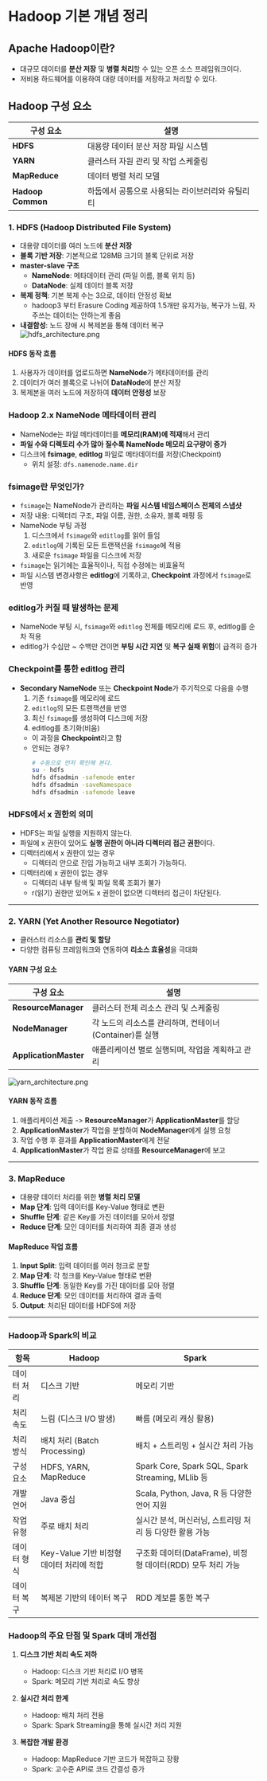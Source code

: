 # Hadoop 기본 개념 정리

## Apache Hadoop이란?
- 대규모 데이터를 **분산 저장** 및 **병렬 처리**할 수 있는 오픈 소스 프레임워크이다.  
- 저비용 하드웨어를 이용하여 대량 데이터를 저장하고 처리할 수 있다.

## Hadoop 구성 요소

| 구성 요소         | 설명                                                                 |
|------------------|-----------------------------------------------------------------------|
| **HDFS**          | 대용량 데이터 분산 저장 파일 시스템                                   |
| **YARN**          | 클러스터 자원 관리 및 작업 스케줄링                                    |
| **MapReduce**     | 데이터 병렬 처리 모델                                                 |
| **Hadoop Common** | 하둡에서 공통으로 사용되는 라이브러리와 유틸리티                       |


### 1. HDFS (Hadoop Distributed File System)
- 대용량 데이터를 여러 노드에 **분산 저장**  
- **블록 기반 저장**: 기본적으로 128MB 크기의 블록 단위로 저장  
- **master-slave 구조**  
  - **NameNode**: 메타데이터 관리 (파일 이름, 블록 위치 등)  
  - **DataNode**: 실제 데이터 블록 저장  
- **복제 정책**: 기본 복제 수는 3으로, 데이터 안정성 확보  
  - hadoop3 부터 Erasure Coding 제공하여 1.5개만 유지가능, 복구가 느림, 자주쓰는 데이터는 안하는게 좋음
- **내결함성**: 노드 장애 시 복제본을 통해 데이터 복구  
![hdfs_architecture.png](hdfs_architecture.png)

#### HDFS 동작 흐름
1. 사용자가 데이터를 업로드하면 **NameNode**가 메타데이터를 관리  
2. 데이터가 여러 블록으로 나뉘어 **DataNode**에 분산 저장  
3. 복제본을 여러 노드에 저장하여 **데이터 안정성** 보장  

### Hadoop 2.x NameNode 메타데이터 관리
- NameNode는 파일 메타데이터를 **메모리(RAM)에 적재**해서 관리
- **파일 수와 디렉토리 수가 많아 질수록 NameNode 메모리 요구량이 증가**
- 디스크에 **fsimage**, **editlog** 파일로 메타데이터를 저장(Checkpoint)
  - 위치 설정: `dfs.namenode.name.dir` 

### fsimage란 무엇인가?
- `fsimage`는 NameNode가 관리하는 **파일 시스템 네임스페이스 전체의 스냅샷**
- 저장 내용: 디렉터리 구조, 파일 이름, 권한, 소유자, 블록 매핑 등
- NameNode 부팅 과정
  1. 디스크에서 `fsimage`와 `editlog`를 읽어 들임
  2. `editlog`에 기록된 모든 트랜잭션을 `fsimage`에 적용
  3. 새로운 `fsimage` 파일을 디스크에 저장
- `fsimage`는 읽기에는 효율적이나, 직접 수정에는 비효율적
- 파일 시스템 변경사항은 **editlog**에 기록하고, **Checkpoint** 과정에서 `fsimage`로 반영

### editlog가 커질 때 발생하는 문제
- NameNode 부팅 시, `fsimage`와 `editlog` 전체를 메모리에 로드 후, editlog를 순차 적용
- editlog가 수십만 ~ 수백만 건이면 **부팅 시간 지연** 및 **복구 실패 위험**이 급격히 증가

### Checkpoint를 통한 editlog 관리
- **Secondary NameNode** 또는 **Checkpoint Node**가 주기적으로 다음을 수행
  1. 기존 `fsimage`를 메모리에 로드
  2. `editlog`의 모든 트랜잭션을 반영
  3. 최신 `fsimage`를 생성하여 디스크에 저장
  4. editlog를 초기화(비움)
  - 이 과정을 **Checkpoint**라고 함
  - 안되는 경우?
    ```bash
    # 수동으로 먼저 확인해 본다.
    su - hdfs
    hdfs dfsadmin -safemode enter
    hdfs dfsadmin -saveNamespace
    hdfs dfsadmin -safemode leave
    ```

### HDFS에서 x 권한의 의미
- HDFS는 파일 실행을 지원하지 않는다. 
- 파일에 x 권한이 있어도 **실행 권한이 아니라 디렉터리 접근 권한**이다.
- 디렉터리에서 x 권한이 있는 경우
  - 디렉터리 안으로 진입 가능하고 내부 조회가 가능하다.
- 디렉터리에 x 권한이 없는 경우
  - 디렉터리 내부 탐색 및 파일 목록 조회가 불가
  - r(읽기) 권한만 있어도 x 권한이 없으면 디렉터리 접근이 차단된다.

---

### 2. YARN (Yet Another Resource Negotiator)
- 클러스터 리소스를 **관리 및 할당**  
- 다양한 컴퓨팅 프레임워크와 연동하여 **리소스 효율성**을 극대화  

#### YARN 구성 요소

| 구성 요소             | 설명                                                                                   |
|----------------------|-----------------------------------------------------------------------------------------|
| **ResourceManager**  | 클러스터 전체 리소스 관리 및 스케줄링                                                    |
| **NodeManager**      | 각 노드의 리소스를 관리하며, 컨테이너(Container)를 실행                                      |
| **ApplicationMaster**| 애플리케이션 별로 실행되며, 작업을 계획하고 관리                                         |

![yarn_architecture.png](yarn_architecture.png)
#### YARN 동작 흐름
1. 애플리케이션 제출 -> **ResourceManager**가 **ApplicationMaster**를 할당  
2. **ApplicationMaster**가 작업을 분할하여 **NodeManager**에게 실행 요청  
3. 작업 수행 후 결과를 **ApplicationMaster**에게 전달  
4. **ApplicationMaster**가 작업 완료 상태를 **ResourceManager**에 보고  

---

### 3. MapReduce
- 대용량 데이터 처리를 위한 **병렬 처리 모델**  
- **Map 단계**: 입력 데이터를 Key-Value 형태로 변환  
- **Shuffle 단계**: 같은 Key를 가진 데이터를 모아서 정렬  
- **Reduce 단계**: 모인 데이터를 처리하여 최종 결과 생성  

#### MapReduce 작업 흐름
1. **Input Split**: 입력 데이터를 여러 청크로 분할  
2. **Map 단계**: 각 청크를 Key-Value 형태로 변환  
3. **Shuffle 단계**: 동일한 Key를 가진 데이터를 모아 정렬  
4. **Reduce 단계**: 모인 데이터를 처리하여 결과 출력  
5. **Output**: 처리된 데이터를 HDFS에 저장  

---

### Hadoop과 Spark의 비교

| 항목         | Hadoop                                      | Spark                                                     |
|-------------|---------------------------------------------|-----------------------------------------------------------|
| 데이터 처리  | 디스크 기반                                   | 메모리 기반                                                |
| 처리 속도    | 느림 (디스크 I/O 발생)                        | 빠름 (메모리 캐싱 활용)                                     |
| 처리 방식    | 배치 처리 (Batch Processing)                  | 배치 + 스트리밍 + 실시간 처리 가능                           |
| 구성 요소    | HDFS, YARN, MapReduce                         | Spark Core, Spark SQL, Spark Streaming, MLlib 등             |
| 개발 언어    | Java 중심                                    | Scala, Python, Java, R 등 다양한 언어 지원                   |
| 작업 유형    | 주로 배치 처리                                | 실시간 분석, 머신러닝, 스트리밍 처리 등 다양한 활용 가능       |
| 데이터 형식  | Key-Value 기반 비정형 데이터 처리에 적합        | 구조화 데이터(DataFrame), 비정형 데이터(RDD) 모두 처리 가능   |
| 데이터 복구  | 복제본 기반의 데이터 복구                     | RDD 계보를 통한 복구                                         |

### Hadoop의 주요 단점 및 Spark 대비 개선점

1. **디스크 기반 처리 속도 저하**  
   - Hadoop: 디스크 기반 처리로 I/O 병목  
   - Spark: 메모리 기반 처리로 속도 향상  

2. **실시간 처리 한계**  
   - Hadoop: 배치 처리 전용  
   - Spark: Spark Streaming을 통해 실시간 처리 지원  

3. **복잡한 개발 환경**  
   - Hadoop: MapReduce 기반 코드가 복잡하고 장황  
   - Spark: 고수준 API로 코드 간결성 증가  
   